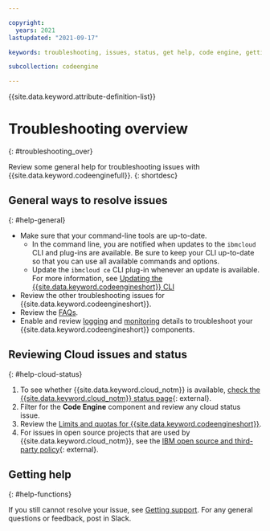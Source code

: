 ```yaml
---

copyright:
  years: 2021
lastupdated: "2021-09-17"

keywords: troubleshooting, issues, status, get help, code engine, getting help

subcollection: codeengine

---
```


{{site.data.keyword.attribute-definition-list}}

# Troubleshooting overview
{: #troubleshooting_over}

Review some general help for troubleshooting issues with {{site.data.keyword.codeenginefull}}.
{: shortdesc}

## General ways to resolve issues
{: #help-general}

* Make sure that your command-line tools are up-to-date.
    * In the command line, you are notified when updates to the `ibmcloud` CLI and plug-ins are available. Be sure to keep your CLI up-to-date so that you can use all available commands and options.
    * Update the `ibmcloud ce` CLI plug-in whenever an update is available. For more information, see [Updating the {{site.data.keyword.codeengineshort}} CLI](/docs/codeengine?topic=codeengine-install-cli#update-cli)
* Review the other troubleshooting issues for {{site.data.keyword.codeengineshort}}.
* Review the [FAQs](/docs/codeengine?topic=codeengine-faqs).
* Enable and review [logging](/docs/codeengine?topic=codeengine-view-logs) and [monitoring](/docs/codeengine?topic=codeengine-monitor) details to troubleshoot your {{site.data.keyword.codeengineshort}} components.

## Reviewing Cloud issues and status
{: #help-cloud-status}

1. To see whether {{site.data.keyword.cloud_notm}} is available, [check the {{site.data.keyword.cloud_notm}} status page](https://cloud.ibm.com/status?selected=status){: external}.
2. Filter for the **Code Engine** component and review any cloud status issue.
3. Review the [Limits and quotas for {{site.data.keyword.codeengineshort}}](/docs/codeengine?topic=codeengine-limits).
4. For issues in open source projects that are used by {{site.data.keyword.cloud_notm}}, see the [IBM open source and third-party policy](https://www.ibm.com/support/pages/node/737271){: external}.

## Getting help
{: #help-functions}

If you still cannot resolve your issue, see [Getting support](/docs/codeengine?topic=codeengine-get-support). For any general questions or feedback, post in Slack.



